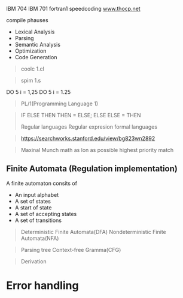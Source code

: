 IBM 704
IBM 701
fortran1
speedcoding
www.thocp.net

compile phauses

+ Lexical Analysis
+ Parsing
+ Semantic Analysis
+ Optimization
+ Code Generation

> coolc 1.cl

> spim 1.s

DO 5 i = 1,25
DO 5 i = 1.25

> PL/1(Programming Language 1)

> IF ELSE THEN THEN = ELSE; ELSE ELSE = THEN
> 
> Regular languages
  Regular expresion
  formal languages

> https://searchworks.stanford.edu/view/bg823wn2892

> Maxinal Munch
> math as lon as possible
> highest priority match

## Finite Automata (Regulation implementation)

A finite automaton consits of

+ An input alphabet
+ A set of states
+ A start of state
+ A set of accepting states
+ A set of transitions

> Deterministic Finite Automata(DFA)
> Nondeterministic Finite Automata(NFA)

> Parsing tree
> Context-free Gramma(CFG)

> Derivation

# Error handling


